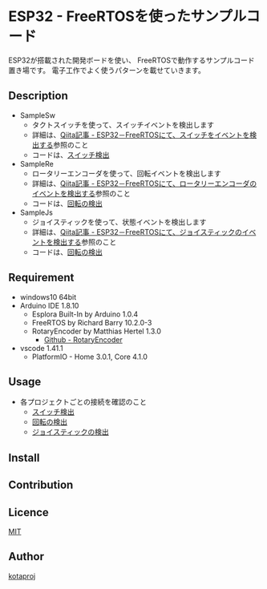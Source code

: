 ESP32 - FreeRTOSを使ったサンプルコード
====

 ESP32が搭載された開発ボードを使い、
 FreeRTOSで動作するサンプルコード置き場です。
 電子工作でよく使うパターンを載せていきます。

## Description

- SampleSw
  - タクトスイッチを使って、スイッチイベントを検出します
  - 詳細は、[Qiita記事 - ESP32－FreeRTOSにて、スイッチをイベントを検出する](https://qiita.com/kotaproj/items/e9b2f56a89ff0a6a3d3a)参照のこと 
  - コードは、[スイッチ検出](https://github.com/kotaproj/esp32Samples/tree/master/SampleSw)
- SampleRe
  - ロータリーエンコーダを使って、回転イベントを検出します
  - 詳細は、[Qiita記事 - ESP32－FreeRTOSにて、ロータリーエンコーダのイベントを検出する](https://qiita.com/kotaproj/items/429c79c810e96158c583)参照のこと 
  - コードは、[回転の検出](https://github.com/kotaproj/esp32Samples/tree/master/SampleRe)
- SampleJs
  - ジョイスティックを使って、状態イベントを検出します
  - 詳細は、[Qiita記事 - ESP32－FreeRTOSにて、ジョイスティックのイベントを検出する](https://qiita.com/kotaproj/items/c191883a15cfc5ec27c0)参照のこと 
  - コードは、[回転の検出](https://github.com/kotaproj/esp32Samples/tree/master/SampleJs)

## Requirement

* windows10 64bit
* Arduino IDE 1.8.10
  * Esplora Built-In by Arduino 1.0.4
  * FreeRTOS by Richard Barry 10.2.0-3
  * RotaryEncoder by Matthias Hertel 1.3.0
    * [Github - RotaryEncoder](https://github.com/mathertel/RotaryEncoder)
* vscode 1.41.1
  * PlatformIO - Home 3.0.1, Core 4.1.0

## Usage

* 各プロジェクトごとの接続を確認のこと
  * [スイッチ検出](https://github.com/kotaproj/esp32Samples/tree/master/SampleSw)
  * [回転の検出](https://github.com/kotaproj/esp32Samples/tree/master/SampleRe)
  * [ジョイスティックの検出](https://github.com/kotaproj/esp32Samples/tree/master/SampleJs)

## Install

## Contribution

## Licence

[MIT](https://github.com/tcnksm/tool/blob/master/LICENCE)

## Author

[kotaproj](https://github.com/kotaproj)

